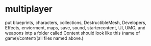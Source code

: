# multiplayer
put blueprints, characters, collections, DestructibleMesh, Developers, Effects, enviorment, maps, save, sound, startercontent, UI, UMG, and weapons intp a folder called Content
should look like this (name of game)/content/(all files named above.) 
